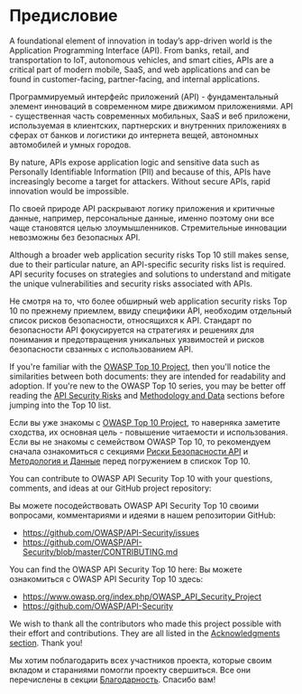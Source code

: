 Предисловие
========

A foundational element of innovation in today’s app-driven world is the
Application Programming Interface (API). From banks, retail, and transportation
to IoT, autonomous vehicles, and smart cities, APIs are a critical part of
modern mobile, SaaS, and web applications and can be found in customer-facing,
partner-facing, and internal applications.

Программируемый интерфейс приложений (API) - фундаментальный элемент инноваций в современном мире движимом приложениями. API - существенная часть современных мобильных, SaaS и веб приложени, используемая в клиентских, партнерских и внутренних приложениях в сферах от банков и логистики до интернета вещей, автономных автомобилей и умных городов.

By nature, APIs expose application logic and sensitive data such as Personally
Identifiable Information (PII) and because of this, APIs have increasingly
become a target for attackers. Without secure APIs, rapid innovation would be
impossible.

По своей природе API раскрывают логику приложения и критичные данные, например, персональные данные, именно поэтому они все чаще становятся целью злоумышленников. Стремительные инновации невозможны без безопасных API.

Although a broader web application security risks Top 10 still makes sense, due
to their particular nature, an API-specific security risks list is required.
API security focuses on strategies and solutions to understand and mitigate the
unique vulnerabilities and security risks associated with APIs.

Не смотря на то, что более обширный web application security risks Top 10 по прежнему приемлем, ввиду специфики API, необходим отдельный список рисков безопасности, относящихся к API. Стандарт по безопасности API фокусируется на стратегиях и решениях для понимания и предотвращения уникальных уязвимостей и рисков безопасности свзанных с использованием API.

If you're familiar with the [OWASP Top 10 Project][1], then you'll notice the
similarities between both documents: they are intended for readability and
adoption. If you're new to the OWASP Top 10 series, you may be better off
reading the [API Security Risks][2] and [Methodology and Data][3] sections
before jumping into the Top 10 list.

Если вы уже знакомы с [OWASP Top 10 Project][1], то наверняка заметите сходства, их основная цель - повышение читаемости и использования. Если вы не знакомы с семейством OWASP Top 10, то рекомендуем сначала ознакомиться с секциями [Риски Безопасности API][2] и [Методология и Данные][3] перед погружением в спискок Top 10.

You can contribute to OWASP API Security Top 10 with your questions, comments,
and ideas at our GitHub project repository:

Вы можете посодействовать OWASP API Security Top 10 своими вопросами, комментариями и идеями в нашем репозитории GitHub:

* https://github.com/OWASP/API-Security/issues
* https://github.com/OWASP/API-Security/blob/master/CONTRIBUTING.md

You can find the OWASP API Security Top 10 here:
Вы можете ознакомиться с OWASP API Security Top 10 здесь:

* https://www.owasp.org/index.php/OWASP_API_Security_Project
* https://github.com/OWASP/API-Security

We wish to thank all the contributors who made this project possible with their
effort and contributions. They are all listed in the [Acknowledgments
section][4]. Thank you!

Мы хотим поблагодарить всех участников проекта, которые своим вкладом и стараниями помогли проекту свершиться. Все они перечислены в секции [Благодарность][4]. Спасибо вам!

[1]: https://www.owasp.org/index.php/Category:OWASP_Top_Ten_Project
[2]: ./0x10-api-security-risks.md
[3]: ./0xd0-about-data.md
[4]: ./0xd1-acknowledgments.md
